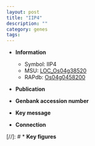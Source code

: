 ```yaml
---
layout: post
title: "IIP4"
description: ""
category: genes
tags: 
---
```


* **Information**  
    + Symbol: IIP4  
    + MSU: [LOC_Os04g38520](http://rice.plantbiology.msu.edu/cgi-bin/ORF_infopage.cgi?orf=LOC_Os04g38520)  
    + RAPdb: [Os04g0458200](http://rapdb.dna.affrc.go.jp/viewer/gbrowse_details/irgsp1?name=Os04g0458200)  

* **Publication**  

* **Genbank accession number**  

* **Key message**  

* **Connection**  

[//]: # * **Key figures**  


